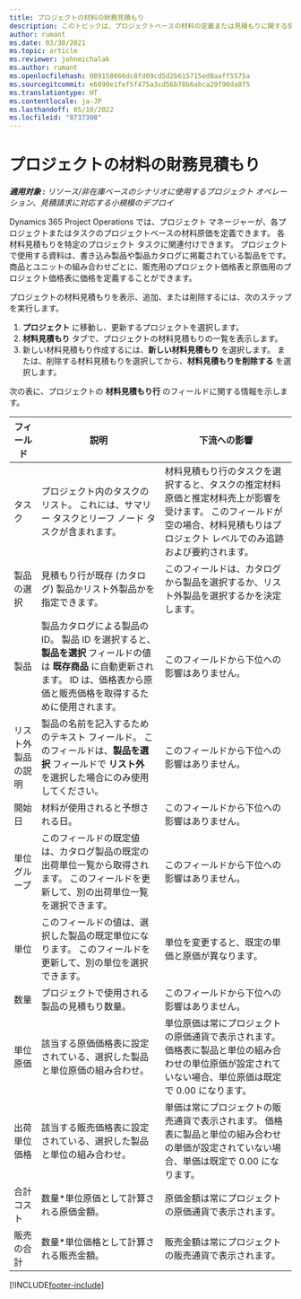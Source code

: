 ```yaml
---
title: プロジェクトの材料の財務見積もり
description: このトピックは、プロジェクトベースの材料の定義または見積もりに関する情報を提供します。
author: rumant
ms.date: 03/30/2021
ms.topic: article
ms.reviewer: johnmichalak
ms.author: rumant
ms.openlocfilehash: 089158666dc8fd09cd5d2b615715ed8aaff5575a
ms.sourcegitcommit: e6090e1fef5f475a3cd56b78b6abca29f90da8f5
ms.translationtype: HT
ms.contentlocale: ja-JP
ms.lasthandoff: 05/10/2022
ms.locfileid: "8737308"
---
```

# <a name="financial-estimates-for-materials-on-projects"></a>プロジェクトの材料の財務見積もり

_**適用対象 :** リソース/非在庫ベースのシナリオに使用するプロジェクト オペレーション、見積請求に対応する小規模のデプロイ_

Dynamics 365 Project Operations では、プロジェクト マネージャーが、各プロジェクトまたはタスクのプロジェクトベースの材料原価を定義できます。 各材料見積もりを特定のプロジェクト タスクに関連付けできます。 プロジェクトで使用する資料は、書き込み製品や製品カタログに掲載されている製品をです。 商品とユニットの組み合わせごとに、販売用のプロジェクト価格表と原価用のプロジェクト価格表に価格を定義することができます。  

プロジェクトの材料見積もりを表示、追加、または削除するには、次のステップを実行します。

1. **プロジェクト** に移動し、更新するプロジェクトを選択します。
2. **材料見積もり** タブで、プロジェクトの材料見積もりの一覧を表示します。
3. 新しい材料見積もり作成するには、**新しい材料見積もり** を選択します。 または、削除する材料見積もりを選択してから、**材料見積もりを削除する** を選択します。

次の表に、プロジェクトの **材料見積もり行** のフィールドに関する情報を示します。 

| **フィールド** | **説明** | **下流への影響** |
| --- | --- | --- |
| タスク​ | プロジェクト内のタスクのリスト。 これには、サマリー タスクとリーフ ノード タスクが含まれます。 | 材料見積もり行のタスクを選択すると、タスクの推定材料原価と推定材料売上が影響を受けます。 このフィールドが空の場合、材料見積もりはプロジェクト レベルでのみ追跡および要約されます。 |
| 製品の選択 |  見積もり行が既存 (カタログ) 製品かリスト外製品かを指定できます。 | このフィールドは、カタログから製品を選択するか、リスト外製品を選択するかを決定します。 |
| 製品  | 製品カタログによる製品の ID。 製品 ID を選択すると、**製品を選択** フィールドの値は **既存商品** に自動更新されます。 ID は、価格表から原価と販売価格を取得するために使用されます。 | このフィールドから下位への影響はありません。 |
| リスト外製品の説明 | 製品の名前を記入するためのテキスト フィールド。 このフィールドは、**製品を選択** フィールドで **リスト外** を選択した場合にのみ使用してください。| このフィールドから下位への影響はありません。 |
| 開始日 | 材料が使用されると予想される日。 | このフィールドから下位への影響はありません。 |
| 単位グループ | このフィールドの既定値は、カタログ製品の既定の出荷単位一覧から取得されます。 このフィールドを更新して、別の出荷単位一覧を選択できます。 | このフィールドから下位への影響はありません。 |
| 単位 | このフィールドの値は、選択した製品の既定単位になります。 このフィールドを更新して、別の単位を選択できます。 | 単位を変更すると、既定の単価と原価が異なります。 |
| 数量 | プロジェクトで使用される製品の見積もり数量。 | このフィールドから下位への影響はありません。 |
| 単位原価 | 該当する原価価格表に設定されている、選択した製品と単位原価の組み合わせ。 | 単位原価は常にプロジェクトの原価通貨で表示されます。 価格表に製品と単位の組み合わせの単位原価が設定されていない場合、単位原価は既定で 0.00 になります。 |
| 出荷単位価格 | 該当する販売価格表に設定されている、選択した製品と単位の組み合わせ。 | 単価は常にプロジェクトの販売通貨で表示されます。 価格表に製品と単位の組み合わせの単価が設定されていない場合、単価は既定で 0.00 になります。|
| 合計コスト | 数量\*単位原価として計算される原価金額。| 原価金額は常にプロジェクトの原価通貨で表示されます。 |
| 販売の合計 | 数量\*単位価格として計算される販売金額。 | 販売金額は常にプロジェクトの販売通貨で表示されます。 |


[!INCLUDE[footer-include](../includes/footer-banner.md)]
